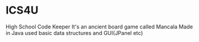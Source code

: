 # ICS4U
 High School Code Keeper
 It's an ancient board game called Mancala
 Made in Java used basic data structures and GUI(JPanel etc)
